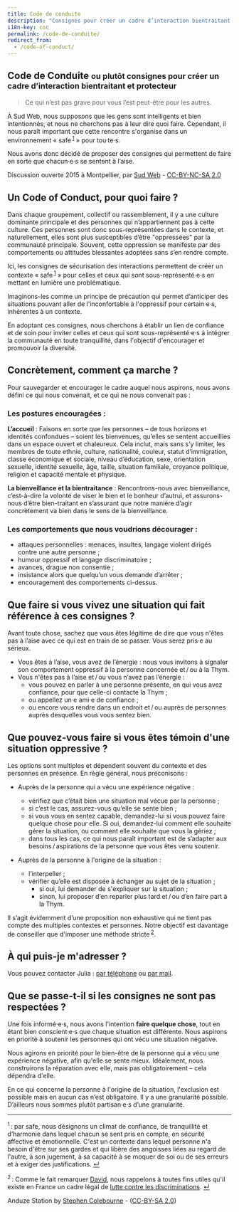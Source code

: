 ```yaml
---
title: Code de conduite
description: "Consignes pour créer un cadre d’interaction bientraitant et protecteur"
i18n-key: coc
permalink: /code-de-conduite/
redirect_from:
  - /code-of-conduct/
---
```


<section class="section">
<div class="wrapper" markdown="1">

# Code de Conduite <small>ou plutôt consignes pour créer un cadre d’interaction bientraitant et protecteur</small>

> Ce qui n’est pas grave pour vous l’est peut-être pour les autres.

À Sud Web, nous supposons que les gens sont intelligents et bien intentionnés, et nous ne cherchons pas à leur dire quoi faire. Cependant, il nous  paraît important que cette rencontre s'organise dans un environnement &laquo;&nbsp;<span lang="en">safe</span>&#8239;<sup><a href="#note1" id="note1-source">1</a></sup>&nbsp;&raquo; pour tou·te·s.

Nous avons donc décidé de proposer des consignes qui permettent de faire en sorte que chacun·e·s se sentent à l’aise.

</div>
</section>

<div class="banner-informelle lozad">
  <p class="photo-credits">
    Discussion ouverte 2015 à Montpellier, par <a href="https://flic.kr/p/w8CDai" target="_blank" rel="noopener noreferrer">Sud Web</a> - <a href="https://creativecommons.org/licenses/by-nc-sa/2.0/" target="_blank" rel="noopener noreferrer">CC-BY-NC-SA 2.0</a>
  </p>
</div>

<section class="section">
<div class="wrapper" markdown="1">

## Un Code of Conduct, pour quoi faire ?

Dans chaque groupement, collectif ou rassemblement, il y a une culture dominante principale et des personnes qui n’appartiennent pas à cette culture. Ces personnes sont donc sous-représentées dans le contexte, et naturellement, elles sont plus susceptibles d’être "oppressées" par la communauté principale. Souvent, cette oppression se manifeste par des comportements ou attitudes blessantes adoptées sans s’en rendre compte.

Ici, les consignes de sécurisation des interactions permettent de créer un contexte &laquo;&nbsp;<span lang="en">safe</span>&#8239;<sup><a href="#note1" id="note1-source">1</a></sup>&nbsp;&raquo; pour celles et ceux qui sont sous-représenté·e·s en mettant en lumière une problématique.

Imaginons-les comme un principe de précaution qui permet d’anticiper des situations pouvant aller de l'inconfortable à l'oppressif pour certain·e·s, inhérentes à un contexte.

En adoptant ces consignes, nous cherchons à établir un lien de confiance et de soin pour inviter celles et ceux qui sont sous-représenté·e·s à intégrer la communauté en toute tranquillité, dans l'objectif d'encourager et promouvoir la diversité.

## Concrètement, comment ça marche ?

Pour sauvegarder et encourager le cadre auquel nous aspirons, nous avons défini ce qui nous convenait, et ce qui ne nous convenait pas :

### Les postures encouragées :

**L’accueil** :
Faisons en sorte que les personnes – de tous horizons et identités confondues – soient les bienvenues, qu’elles se sentent accueillies dans un espace ouvert et chaleureux. Cela inclut, mais sans s’y limiter, les membres de toute ethnie, culture, nationalité, couleur, statut d’immigration, classe économique et sociale, niveau d’éducation, sexe, orientation sexuelle, identité sexuelle, âge, taille, situation familiale, croyance politique, religion et capacité mentale et physique.

**La bienveillance et la bientraitance** :
Rencontrons-nous avec bienveillance, c’est-à-dire la volonté de viser le bien et le bonheur d’autrui, et assurons-nous d’être bien-traitant en s’assurant que notre manière d’agir concrètement va bien dans le sens de la bienveillance.

### Les comportements que nous voudrions décourager :

* attaques personnelles : menaces, insultes, langage violent dirigés contre une autre personne ;
* humour oppressif et langage discriminatoire ;
* avances, drague non consentie ;
* insistance alors que quelqu’un vous demande d’arrêter ;
* encouragement des comportements ci-dessus.

## Que faire si vous vivez une situation qui fait référence à ces consignes ?

Avant toute chose, sachez que vous êtes légitime de dire que vous n'êtes pas à l’aise avec ce qui est en train de se passer. Vous serez pris·e au sérieux.

* Vous êtes à l’aise, vous avez de l’énergie : nous vous invitons à signaler son comportement oppressif à la personne concernée et&#8239;/&#8239;ou à la Thym.
* Vous n'êtes pas à l’aise et&#8239;/&#8239;ou vous n’avez pas l’énergie :
    * vous pouvez en parler à une personne présente, en qui vous avez confiance, pour que celle-ci contacte la Thym ;
    * ou appellez un·e ami·e de confiance ;
    * ou encore vous rendre dans un endroit et&#8239;/&#8239;ou auprès de personnes auprès desquelles vous vous sentez bien.

## Que pouvez-vous faire si vous êtes témoin d'une situation oppressive ?

Les options sont multiples et dépendent souvent du contexte et des personnes en présence. En règle général, nous préconisons :

* Auprès de la personne qui a vécu une expérience négative : 
    * vérifiez que c’était bien une situation mal vécue par la personne ;
    * si c’est le cas, assurez-vous qu’elle se sente bien ;
    * si vous vous en sentez capable, demandez-lui si vous pouvez faire quelque chose pour elle. Si oui, demandez-lui comment elle souhaite gérer la situation, ou comment elle souhaite que vous la gériez ;
    * dans tous les cas, ce qui nous paraît important est de s’adapter aux besoins&#8239;/&#8239;aspirations de la personne que vous êtes venu soutenir.

* Auprès de la personne à l'origine de la situation :
    * l’interpeller ;
    * vérifier qu’elle est disposée à échanger au sujet de la situation ;
        * si oui, lui demander de s'expliquer sur la situation ;
        * sinon, lui proposer d’en reparler plus tard et&#8239;/&#8239;ou d’en faire part à la Thym.

Il s’agit évidemment d’une proposition non exhaustive qui ne tient pas compte des multiples contextes et personnes. Notre objectif est davantage de conseiller que d'imposer une méthode stricte&#8239;<sup><a href="#note2" id="note2-source">2</a></sup>.

## À qui puis-je m'adresser ?
Vous pouvez contacter Julia : <a href="tel:+33666090657">par téléphone</a> ou <a href="mailto:julia.barbelane@gmail.com">par mail</a>.

## Que se passe-t-il si les consignes ne sont pas respectées ?

Une fois informé·e·s, nous avons l'intention **faire quelque chose**, tout en étant bien conscient·e·s que chaque situation est différente. Nous aspirons en priorité à soutenir les personnes qui ont vécu une situation négative.

Nous agirons en priorité pour le bien-être de la personne qui a vécu une expérience négative, afin qu'elle se sente mieux. Idéalement, nous construirons la réparation avec elle, mais pas obligatoirement – cela dépendra d'elle.

En ce qui concerne la personne à l'origine de la situation, l'exclusion est possible mais en aucun cas n’est obligatoire. Il y a une granularité possible. D’ailleurs nous sommes plutôt partisan·e·s d’une granularité.

***

<sup id="note1">1</sup>&#8239;: par <span lang="en">safe</span>, nous désignons un climat de confiance, de tranquillité et d’harmonie dans lequel chacun se sent pris en compte, en sécurité affective et émotionnelle. C'est un contexte dans lequel personne n'a besoin d'être sur ses gardes et qui libère des angoisses liées au regard de l'autre, à son jugement, à sa capacité à se moquer de soi ou de ses erreurs et à exiger des justifications. <a href="#note1-source">↵</a>

<sup id="note2">2</sup>&#8239;: Comme le fait remarquer [David](https://larlet.fr/david/stream/2018/01/12/), nous rappelons à toutes fins utiles qu'il existe en France un cadre légal de [lutte contre les discriminations](https://www.legifrance.gouv.fr/affichSarde.do?reprise=true&page=1&idSarde=SARDOBJT000007118441). <a href="#note2-source">↵</a>

</div>
</section>

<div class="banner-station lozad">
  <p class="photo-credits">
    Anduze Station by <a href="https://flic.kr/p/vMJMvT">Stephen Colebourne</a> - (<a href="https://creativecommons.org/licenses/by-sa/2.0/" title="Licence Creative Commons">CC-BY-SA 2.0</a>)
  </p>
</div>

